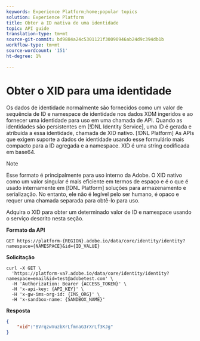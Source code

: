 ```yaml
---
keywords: Experience Platform;home;popular topics
solution: Experience Platform
title: Obter a ID nativa de uma identidade
topic: API guide
translation-type: tm+mt
source-git-commit: bd9884a24c5301121f30090946ab24d9c394db1b
workflow-type: tm+mt
source-wordcount: '151'
ht-degree: 1%

---
```



# Obter o XID para uma identidade

Os dados de identidade normalmente são fornecidos como um valor de sequência de ID e namespace de identidade nos dados XDM ingeridos e ao fornecer uma identidade para uso em uma chamada de API. Quando as identidades são persistentes em [!DNL Identity Service], uma ID é gerada e atribuída a essa identidade, chamada de XID nativo. [!DNL Platform] As APIs que exigem suporte a dados de identidade usando esse formulário mais compacto para a ID agregada e a namespace. XID é uma string codificada em base64.

>[!NOTE]
>
>Esse formato é principalmente para uso interno da Adobe. O XID nativo como um valor singular é mais eficiente em termos de espaço e é o que é usado internamente em [!DNL Platform] soluções para armazenamento e serialização. No entanto, ele não é legível pelo ser humano, é opaco e requer uma chamada separada para obtê-lo para uso.

Adquira o XID para obter um determinado valor de ID e namespace usando o serviço descrito nesta seção.

**Formato da API**

```http
GET https://platform-{REGION}.adobe.io/data/core/identity/identity?namespace={NAMESPACE}&id={ID_VALUE}
```

**Solicitação**

```shell
curl -X GET \
  'https://platform-va7.adobe.io/data/core/identity/identity?namespace=email&id=test@adobetest.com' \
  -H 'Authorization: Bearer {ACCESS_TOKEN}' \
  -H 'x-api-key: {API_KEY}' \
  -H 'x-gw-ims-org-id: {IMS_ORG}' \
  -H 'x-sandbox-name: {SANDBOX_NAME}'
```

**Resposta**

```json
{
    "xid":"BVrqzwVuzbXrLfmnaG3rXrLf3KJg"
}
```
